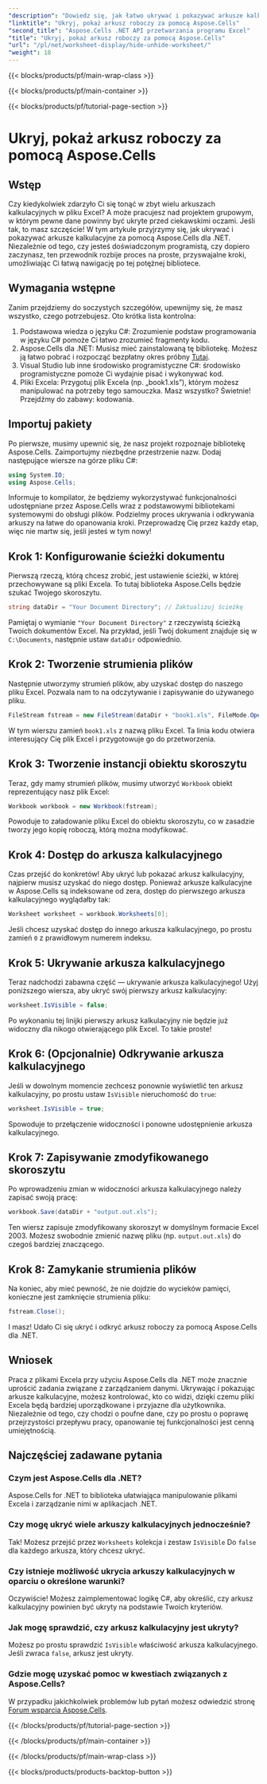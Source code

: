 ```yaml
---
"description": "Dowiedz się, jak łatwo ukrywać i pokazywać arkusze kalkulacyjne w programie Excel przy użyciu Aspose.Cells dla .NET. Przewodnik krok po kroku wypełniony wskazówkami i spostrzeżeniami."
"linktitle": "Ukryj, pokaż arkusz roboczy za pomocą Aspose.Cells"
"second_title": "Aspose.Cells .NET API przetwarzania programu Excel"
"title": "Ukryj, pokaż arkusz roboczy za pomocą Aspose.Cells"
"url": "/pl/net/worksheet-display/hide-unhide-worksheet/"
"weight": 18
---
```


{{< blocks/products/pf/main-wrap-class >}}

{{< blocks/products/pf/main-container >}}

{{< blocks/products/pf/tutorial-page-section >}}

# Ukryj, pokaż arkusz roboczy za pomocą Aspose.Cells

## Wstęp
Czy kiedykolwiek zdarzyło Ci się tonąć w zbyt wielu arkuszach kalkulacyjnych w pliku Excel? A może pracujesz nad projektem grupowym, w którym pewne dane powinny być ukryte przed ciekawskimi oczami. Jeśli tak, to masz szczęście! W tym artykule przyjrzymy się, jak ukrywać i pokazywać arkusze kalkulacyjne za pomocą Aspose.Cells dla .NET. Niezależnie od tego, czy jesteś doświadczonym programistą, czy dopiero zaczynasz, ten przewodnik rozbije proces na proste, przyswajalne kroki, umożliwiając Ci łatwą nawigację po tej potężnej bibliotece.
## Wymagania wstępne
Zanim przejdziemy do soczystych szczegółów, upewnijmy się, że masz wszystko, czego potrzebujesz. Oto krótka lista kontrolna:
1. Podstawowa wiedza o języku C#: Zrozumienie podstaw programowania w języku C# pomoże Ci łatwo zrozumieć fragmenty kodu.
2. Aspose.Cells dla .NET: Musisz mieć zainstalowaną tę bibliotekę. Możesz ją łatwo pobrać i rozpocząć bezpłatny okres próbny [Tutaj](https://releases.aspose.com/).
3. Visual Studio lub inne środowisko programistyczne C#: środowisko programistyczne pomoże Ci wydajnie pisać i wykonywać kod.
4. Pliki Excela: Przygotuj plik Excela (np. „book1.xls”), którym możesz manipulować na potrzeby tego samouczka.
Masz wszystko? Świetnie! Przejdźmy do zabawy: kodowania.
## Importuj pakiety
Po pierwsze, musimy upewnić się, że nasz projekt rozpoznaje bibliotekę Aspose.Cells. Zaimportujmy niezbędne przestrzenie nazw. Dodaj następujące wiersze na górze pliku C#:
```csharp
using System.IO;
using Aspose.Cells;
```
Informuje to kompilator, że będziemy wykorzystywać funkcjonalności udostępniane przez Aspose.Cells wraz z podstawowymi bibliotekami systemowymi do obsługi plików.
Podzielmy proces ukrywania i odkrywania arkuszy na łatwe do opanowania kroki. Przeprowadzę Cię przez każdy etap, więc nie martw się, jeśli jesteś w tym nowy!
## Krok 1: Konfigurowanie ścieżki dokumentu
Pierwszą rzeczą, którą chcesz zrobić, jest ustawienie ścieżki, w której przechowywane są pliki Excela. To tutaj biblioteka Aspose.Cells będzie szukać Twojego skoroszytu.
```csharp
string dataDir = "Your Document Directory"; // Zaktualizuj ścieżkę
```
Pamiętaj o wymianie `"Your Document Directory"` z rzeczywistą ścieżką Twoich dokumentów Excel. Na przykład, jeśli Twój dokument znajduje się w `C:\Documents`, następnie ustaw `dataDir` odpowiednio.
## Krok 2: Tworzenie strumienia plików
Następnie utworzymy strumień plików, aby uzyskać dostęp do naszego pliku Excel. Pozwala nam to na odczytywanie i zapisywanie do używanego pliku.
```csharp
FileStream fstream = new FileStream(dataDir + "book1.xls", FileMode.Open);
```
W tym wierszu zamień `book1.xls` z nazwą pliku Excel. Ta linia kodu otwiera interesujący Cię plik Excel i przygotowuje go do przetworzenia.
## Krok 3: Tworzenie instancji obiektu skoroszytu
Teraz, gdy mamy strumień plików, musimy utworzyć `Workbook` obiekt reprezentujący nasz plik Excel:
```csharp
Workbook workbook = new Workbook(fstream);
```
Powoduje to załadowanie pliku Excel do obiektu skoroszytu, co w zasadzie tworzy jego kopię roboczą, którą można modyfikować.
## Krok 4: Dostęp do arkusza kalkulacyjnego
Czas przejść do konkretów! Aby ukryć lub pokazać arkusz kalkulacyjny, najpierw musisz uzyskać do niego dostęp. Ponieważ arkusze kalkulacyjne w Aspose.Cells są indeksowane od zera, dostęp do pierwszego arkusza kalkulacyjnego wyglądałby tak:
```csharp
Worksheet worksheet = workbook.Worksheets[0];
```
Jeśli chcesz uzyskać dostęp do innego arkusza kalkulacyjnego, po prostu zamień `0` z prawidłowym numerem indeksu.
## Krok 5: Ukrywanie arkusza kalkulacyjnego
Teraz nadchodzi zabawna część — ukrywanie arkusza kalkulacyjnego! Użyj poniższego wiersza, aby ukryć swój pierwszy arkusz kalkulacyjny:
```csharp
worksheet.IsVisible = false;
```
Po wykonaniu tej linijki pierwszy arkusz kalkulacyjny nie będzie już widoczny dla nikogo otwierającego plik Excel. To takie proste!
## Krok 6: (Opcjonalnie) Odkrywanie arkusza kalkulacyjnego
Jeśli w dowolnym momencie zechcesz ponownie wyświetlić ten arkusz kalkulacyjny, po prostu ustaw `IsVisible` nieruchomość do `true`:
```csharp
worksheet.IsVisible = true;
```
Spowoduje to przełączenie widoczności i ponowne udostępnienie arkusza kalkulacyjnego.
## Krok 7: Zapisywanie zmodyfikowanego skoroszytu
Po wprowadzeniu zmian w widoczności arkusza kalkulacyjnego należy zapisać swoją pracę:
```csharp
workbook.Save(dataDir + "output.out.xls");
```
Ten wiersz zapisuje zmodyfikowany skoroszyt w domyślnym formacie Excel 2003. Możesz swobodnie zmienić nazwę pliku (np. `output.out.xls`) do czegoś bardziej znaczącego.
## Krok 8: Zamykanie strumienia plików
Na koniec, aby mieć pewność, że nie dojdzie do wycieków pamięci, konieczne jest zamknięcie strumienia pliku:
```csharp
fstream.Close();
```
I masz! Udało Ci się ukryć i odkryć arkusz roboczy za pomocą Aspose.Cells dla .NET.
## Wniosek
Praca z plikami Excela przy użyciu Aspose.Cells dla .NET może znacznie uprościć zadania związane z zarządzaniem danymi. Ukrywając i pokazując arkusze kalkulacyjne, możesz kontrolować, kto co widzi, dzięki czemu pliki Excela będą bardziej uporządkowane i przyjazne dla użytkownika. Niezależnie od tego, czy chodzi o poufne dane, czy po prostu o poprawę przejrzystości przepływu pracy, opanowanie tej funkcjonalności jest cenną umiejętnością.
## Najczęściej zadawane pytania
### Czym jest Aspose.Cells dla .NET?
Aspose.Cells for .NET to biblioteka ułatwiająca manipulowanie plikami Excela i zarządzanie nimi w aplikacjach .NET.
### Czy mogę ukryć wiele arkuszy kalkulacyjnych jednocześnie?
Tak! Możesz przejść przez `Worksheets` kolekcja i zestaw `IsVisible` Do `false` dla każdego arkusza, który chcesz ukryć.
### Czy istnieje możliwość ukrycia arkuszy kalkulacyjnych w oparciu o określone warunki?
Oczywiście! Możesz zaimplementować logikę C#, aby określić, czy arkusz kalkulacyjny powinien być ukryty na podstawie Twoich kryteriów.
### Jak mogę sprawdzić, czy arkusz kalkulacyjny jest ukryty?
Możesz po prostu sprawdzić `IsVisible` właściwość arkusza kalkulacyjnego. Jeśli zwraca `false`, arkusz jest ukryty.
### Gdzie mogę uzyskać pomoc w kwestiach związanych z Aspose.Cells?
W przypadku jakichkolwiek problemów lub pytań możesz odwiedzić stronę [Forum wsparcia Aspose.Cells](https://forum.aspose.com/c/cells/9).

{{< /blocks/products/pf/tutorial-page-section >}}

{{< /blocks/products/pf/main-container >}}

{{< /blocks/products/pf/main-wrap-class >}}

{{< blocks/products/products-backtop-button >}}